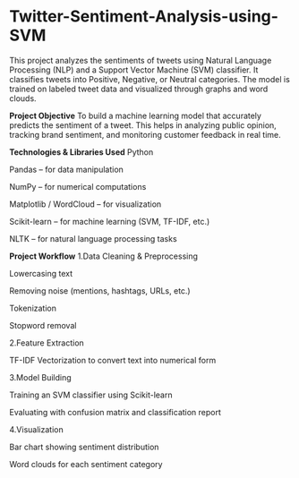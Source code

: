# Twitter-Sentiment-Analysis-using-SVM

This project analyzes the sentiments of tweets using Natural Language Processing (NLP) and a Support Vector Machine (SVM) classifier. It classifies tweets into Positive, Negative, or Neutral categories. The model is trained on labeled tweet data and visualized through graphs and word clouds.

**Project Objective**
To build a machine learning model that accurately predicts the sentiment of a tweet. This helps in analyzing public opinion, tracking brand sentiment, and monitoring customer feedback in real time.

**Technologies & Libraries Used**
Python

Pandas – for data manipulation

NumPy – for numerical computations

Matplotlib / WordCloud – for visualization

Scikit-learn – for machine learning (SVM, TF-IDF, etc.)

NLTK – for natural language processing tasks


**Project Workflow**
1.Data Cleaning & Preprocessing

Lowercasing text

Removing noise (mentions, hashtags, URLs, etc.)

Tokenization

Stopword removal

2.Feature Extraction

TF-IDF Vectorization to convert text into numerical form

3.Model Building

Training an SVM classifier using Scikit-learn

Evaluating with confusion matrix and classification report

4.Visualization

Bar chart showing sentiment distribution

Word clouds for each sentiment category
